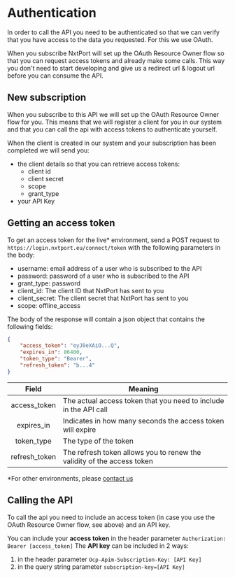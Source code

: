 
# Authentication
In order to call the API you need to be authenticated so that we can verify that you have access to the data you requested. For this we use OAuth.

When you subscribe NxtPort will set up the OAuth Resource Owner flow so that you can request access tokens and already make some calls. This way you don't need to start developing and give us a redirect url & logout url before you can consume the API.

## New subscription
When you subscribe to this API we will set up the OAuth Resource Owner flow for you. This means that we will register a client for you in our system and that you can call the api with access tokens to authenticate yourself.

When the client is created in our system and your subscription has been completed we will send you:
- the client details so that you can retrieve access tokens:
	* client id
	* client secret
	* scope
	* grant_type
- your API Key

##	Getting an access token

To get an access token for the live* environment, send a POST request to `https://login.nxtport.eu/connect/token` with the following parameters in the body: 

- username: email address of a user who is subscribed to the API
- password: password of a user who is subscribed to the API
- grant_type: password
- client_id: The client ID that NxtPort has sent to you
- client_secret: The client secret that NxtPort has sent to you
- scope: offline_access

The body of the response will contain a json object that contains the following fields:

```json
{
    "access_token": "eyJ0eXAiO...Q",
    "expires_in": 86400,
    "token_type": "Bearer",
    "refresh_token": "b...4"
}
```

Field | Meaning
:----: | -------
access_token | The actual access token that you need to include in the API call
expires_in | Indicates in how many seconds the access token will expire
token_type | The type of the token
refresh_token | The refresh token allows you to renew the validity of the access token

*For other environments, please [contact us](mailto:support@nxtport.com)

##	Calling the API

To call the api you need to include an access token (in case you use the OAuth Resource Owner flow, see above) and an API key.

You can include your **access token** in the header parameter `Authorization: Bearer [access_token]`
The **API key** can be included in 2 ways:
1. in the header parameter `Ocp-Apim-Subscription-Key: [API Key]`
2. in the query string parameter `subscription-key=[API Key]`